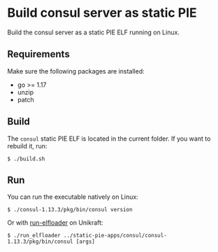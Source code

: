 # Build consul server as static PIE

Build the consul server as a static PIE ELF running on Linux.

## Requirements

Make sure the following packages are installed:
* go >= 1.17
* unzip
* patch

## Build

The `consul` static PIE ELF is located in the current folder.
If you want to rebuild it, run:

```
$ ./build.sh
```

## Run

You can run the executable natively on Linux:

```
$ ./consul-1.13.3/pkg/bin/consul version
```

Or with [run-elfloader](https://github.com/unikraft/run-app-elfloader) on Unikraft:
```
$ ./run_elfloader ../static-pie-apps/consul/consul-1.13.3/pkg/bin/consul [args]
```
